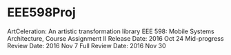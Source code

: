 # EEE598Proj
ArtCeleration: An artistic transformation library
EEE 598: Mobile Systems Architecture, Course Assignment II
Release Date: 2016 Oct 24
Mid-progress Review Date: 2016 Nov 7
Full Review Date: 2016 Nov 30